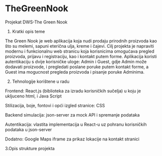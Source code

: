 # TheGreenNook
Projekat DWS-The Green Nook


1. Kratki opis teme
   
The Green Nook je web aplikacija koja nudi prodaju prirodnih proizvoda kao što su melemi, sapuni eterična ulja, kreme i čajevi. Cilj projekta je napraviti modernu i funkcionalnu web stranicu koja korisnicima omogućava pregled proizvoda, prijavu i registraciju, kao i kontakt putem forme. Aplikacija koristi autentikaciju s dvije korisničke uloge: Admin i Guest, gdje Admin može dodavati proizvode, i pregledati poslane poruke putem kontakt forme, a Guest ima mogucnost pregleda proizvoda i pisanje poruke Adminima.

2. Tehnologije korištene u radu

Frontend: React.js (biblioteka za izradu korisničkih sučelja) u koju je ukljuceno html, i Java Script

Stilizacija, boje, fontovi i opći izgled stranice: CSS 

Backend simulacija: json-server za mock API i spremanje podataka

Autentikacija: vlastita implementacija u React-u uz pohranu korisničkih podataka u json-server

Dodatno: Google Maps iframe za prikaz lokacije na kontakt stranici


3.Opis strukture projekta


